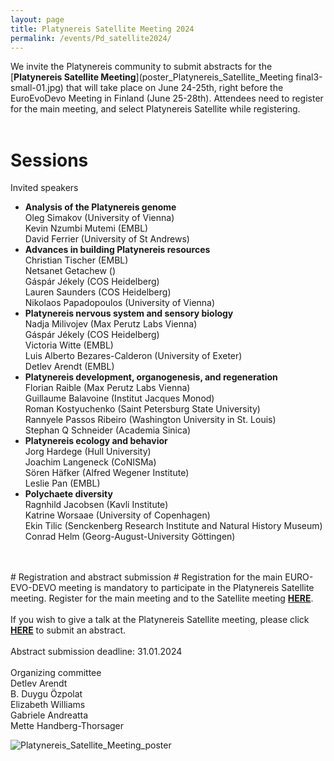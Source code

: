 ```yaml
---
layout: page
title: Platynereis Satellite Meeting 2024 
permalink: /events/Pd_satellite2024/
---
```


We invite the Platynereis community to submit abstracts for the [**Platynereis Satellite Meeting**](poster_Platynereis_Satellite_Meeting final3-small-01.jpg) that will take place on June 24-25th, right before the EuroEvoDevo Meeting in Finland (June 25-28th). Attendees need to register for the main meeting, and select Platynereis Satellite while registering. 
<br>
<br>
# Sessions #
  Invited speakers
- **Analysis of the Platynereis genome**<br>
  Oleg Simakov (University of Vienna)<br>
  Kevin Nzumbi Mutemi (EMBL)<br>
  David Ferrier (University of St Andrews)<br>
- **Advances in building Platynereis resources**<br>
  Christian Tischer (EMBL)<br>
  Netsanet Getachew ()<br>
  Gáspár Jékely (COS Heidelberg)<br>
  Lauren Saunders (COS Heidelberg)<br>
  Nikolaos Papadopoulos (University of Vienna)<br>
- **Platynereis nervous system and sensory biology**<br>
  Nadja Milivojev (Max Perutz Labs Vienna)<br>
  Gáspár Jékely (COS Heidelberg)<br>
  Victoria Witte (EMBL)<br>
  Luis Alberto Bezares-Calderon (University of Exeter)<br>
  Detlev Arendt (EMBL)<br>
- **Platynereis development, organogenesis, and regeneration**<br>
  Florian Raible (Max Perutz Labs Vienna)<br>
  Guillaume Balavoine (Institut Jacques Monod)<br>
  Roman Kostyuchenko (Saint Petersburg State University)<br>
  Rannyele Passos Ribeiro (Washington University in St. Louis)<br>
  Stephan Q Schneider (Academia Sinica)<br>
- **Platynereis ecology and behavior**<br>
  Jorg Hardege (Hull University)<br>
  Joachim Langeneck (CoNISMa)<br>
  Sören Häfker (Alfred Wegener Institute)<br>
  Leslie Pan (EMBL)<br>
- **Polychaete diversity**<br>
  Ragnhild Jacobsen (Kavli Institute)<br>
  Katrine Worsaae (University of Copenhagen)<br>
  Ekin Tilic (Senckenberg Research Institute and Natural History Museum)<br>
  Conrad Helm (Georg-August-University Göttingen)<br>
<br>
<br>
# Registration and abstract submission #
Registration for the main EURO-EVO-DEVO meeting is mandatory to participate in the Platynereis Satellite meeting. Register for the main meeting and to the Satellite meeting <a style="font-weight:bold" href='https://www.helsinki.fi/en/conferences/euroevodevo-2024' target="_blank">HERE</a>.<br>
<br>
If you wish to give a talk at the Platynereis Satellite meeting, please click <a style="font-weight:bold" href='https://forms.gle/swKwsBNb8P7VsnTTA' target="_blank">HERE</a> to submit an abstract.<br>
<br>
Abstract submission deadline: 31.01.2024<br>
<br>
Organizing committee <br>
Detlev Arendt <br>
B. Duygu Özpolat <br>
Elizabeth Williams <br>
Gabriele Andreatta <br>
Mette Handberg-Thorsager<br>

![Platynereis_Satellite_Meeting_poster](/events/Platynereis_Satellite_Meeting_poster.png)
